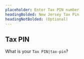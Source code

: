 ```yaml
---
placeholder: Enter Tax PIN number
headingBolded: New Jersey Tax Pin
headingNotBolded: (Optional)
---
```

## Tax PIN

What is your `Tax PIN|tax-pin`?